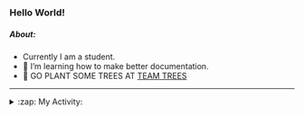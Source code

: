 ### Hello World!

##### About:
- Currently I am a student.
- 🌱 I’m learning how to make better documentation.
- 🌱 GO PLANT SOME TREES AT [TEAM TREES](https://teamtrees.org/)

---
<details>
  <summary>:zap: My Activity:</summary>
  
<!--START_SECTION:waka-->
![Code Time](http://img.shields.io/badge/Code%20Time-1%2C264%20hrs%2027%20mins-blue)

**I'm a Night 🦉** 

```text
🌞 Morning                2115 commits        ███░░░░░░░░░░░░░░░░░░░░░░   10.38 % 
🌆 Daytime                6767 commits        ████████░░░░░░░░░░░░░░░░░   33.20 % 
🌃 Evening                5878 commits        ███████░░░░░░░░░░░░░░░░░░   28.84 % 
🌙 Night                  5620 commits        ███████░░░░░░░░░░░░░░░░░░   27.58 % 
```
📅 **I'm Most Productive on Wednesday** 

```text
Monday                   2775 commits        ███░░░░░░░░░░░░░░░░░░░░░░   13.62 % 
Tuesday                  2795 commits        ███░░░░░░░░░░░░░░░░░░░░░░   13.71 % 
Wednesday                4805 commits        ██████░░░░░░░░░░░░░░░░░░░   23.58 % 
Thursday                 2706 commits        ███░░░░░░░░░░░░░░░░░░░░░░   13.28 % 
Friday                   2219 commits        ███░░░░░░░░░░░░░░░░░░░░░░   10.89 % 
Saturday                 1777 commits        ██░░░░░░░░░░░░░░░░░░░░░░░   08.72 % 
Sunday                   3303 commits        ████░░░░░░░░░░░░░░░░░░░░░   16.21 % 
```


📊 **This Week I Spent My Time On** 

```text
🔥 Editors: 
IntelliJ                 7 hrs 17 mins       ███████████████░░░░░░░░░░   61.46 % 
Android Studio           4 hrs 34 mins       ██████████░░░░░░░░░░░░░░░   38.54 % 

🐱‍💻 Projects: 
dev-dialogue             7 hrs 17 mins       ███████████████░░░░░░░░░░   61.46 % 
test-compose-2           3 hrs 3 mins        ██████░░░░░░░░░░░░░░░░░░░   25.75 % 
UserApp                  44 mins             ██░░░░░░░░░░░░░░░░░░░░░░░   06.22 % 
Little Lemon Menu        11 mins             ░░░░░░░░░░░░░░░░░░░░░░░░░   01.63 % 
swagstore                8 mins              ░░░░░░░░░░░░░░░░░░░░░░░░░   01.25 % 
```


 Last Updated on 23/11/2023 19:11:32 UTC
<!--END_SECTION:waka-->
</details>
